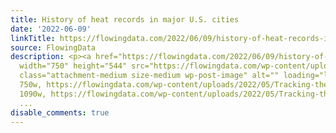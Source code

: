 ```yaml
---
title: History of heat records in major U.S. cities
date: '2022-06-09'
linkTitle: https://flowingdata.com/2022/06/09/history-of-heat-records-in-major-u-s-cities/
source: FlowingData
description: <p><a href="https://flowingdata.com/2022/06/09/history-of-heat-records-in-major-u-s-cities/"><img
  width="750" height="544" src="https://flowingdata.com/wp-content/uploads/2022/05/Tracking-the-highest-temperature-750x544.png"
  class="attachment-medium size-medium wp-post-image" alt="" loading="lazy" srcset="https://flowingdata.com/wp-content/uploads/2022/05/Tracking-the-highest-temperature-750x544.png
  750w, https://flowingdata.com/wp-content/uploads/2022/05/Tracking-the-highest-temperature-1090x790.png
  1090w, https://flowingdata.com/wp-content/uploads/2022/05/Tracking-the-highest-temperature-210
  ...
disable_comments: true
---
```

<p><a href="https://flowingdata.com/2022/06/09/history-of-heat-records-in-major-u-s-cities/"><img width="750" height="544" src="https://flowingdata.com/wp-content/uploads/2022/05/Tracking-the-highest-temperature-750x544.png" class="attachment-medium size-medium wp-post-image" alt="" loading="lazy" srcset="https://flowingdata.com/wp-content/uploads/2022/05/Tracking-the-highest-temperature-750x544.png 750w, https://flowingdata.com/wp-content/uploads/2022/05/Tracking-the-highest-temperature-1090x790.png 1090w, https://flowingdata.com/wp-content/uploads/2022/05/Tracking-the-highest-temperature-210 ...